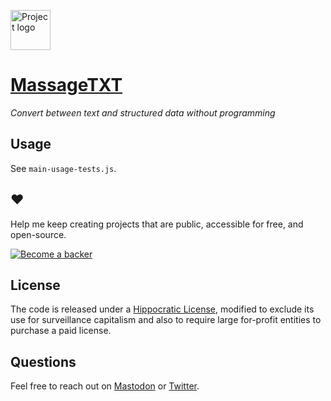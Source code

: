 <a href="https://massagetxt.rosano.ca"><img alt="Project logo" src="https://static.rosano.ca/massagetxt/identity.svg" width="64" /></a>

# [MassageTXT](https://massagetxt.rosano.ca)

_Convert between text and structured data without programming_

## Usage

See `main-usage-tests.js`.

## ❤️

Help me keep creating projects that are public, accessible for free, and open-source.

<a href="https://rosano.ca/back"><img alt="Become a backer" src="https://static.rosano.ca/_shared/_RCSBackButton.svg" /></a>

## License

The code is released under a [Hippocratic License](https://firstdonoharm.dev), modified to exclude its use for surveillance capitalism and also to require large for-profit entities to purchase a paid license.

## Questions

Feel free to reach out on [Mastodon](https://merveilles.town/@rosano) or [Twitter](https://twitter.com/rosano).
